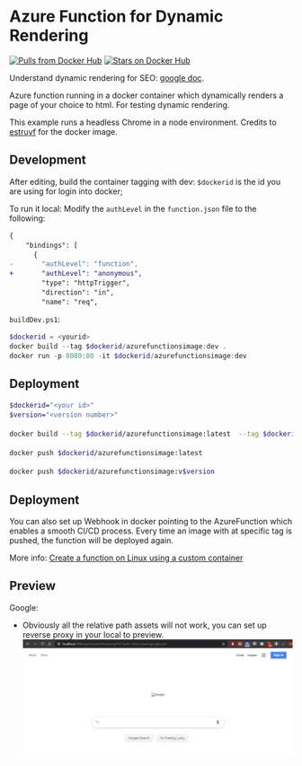 # Azure Function for Dynamic Rendering
[![Pulls from Docker Hub](https://img.shields.io/docker/pulls/kaiqiy/azurefunctionsimage.svg)](https://hub.docker.com/r/kaiqiy/azurefunctionsimage) [![Stars on Docker Hub](https://img.shields.io/docker/stars/kaiqiy/azurefunctionsimage.svg)](https://hub.docker.com/r/kaiqiy/azurefunctionsimage)

Understand dynamic rendering for SEO: [google doc](https://developers.google.com/search/docs/guides/dynamic-rendering#understand).

Azure function running in a docker container which dynamically renders a page of your choice to html. For testing dynamic rendering.

This example runs a headless Chrome in a node environment. Credits to [estruyf](https://github.com/estruyf/azure-function-node-puppeteer) for the docker image.


## Development

After editing, build the container tagging with dev:
`$dockerid` is the id you are using for login into docker;

To run it local:
Modify the `authLevel` in the `function.json` file to the following:

```diff
{
    "bindings": [
      {
-       "authLevel": "function",
+       "authLevel": "anonymous",
        "type": "httpTrigger",
        "direction": "in",
        "name": "req",
```

`buildDev.ps1`:
```powershell
$dockerid = <yourid>
docker build --tag $dockerid/azurefunctionsimage:dev .
docker run -p 8080:80 -it $dockerid/azurefunctionsimage:dev
```

## Deployment

```bash
$dockerid="<your id>"
$version="<version number>"

docker build --tag $dockerid/azurefunctionsimage:latest  --tag $dockerid/azurefunctionsimage:v$version .

docker push $dockerid/azurefunctionsimage:latest

docker push $dockerid/azurefunctionsimage:v$version
```
## Deployment

You can also set up Webhook in docker pointing to the AzureFunction which enables a smooth CI/CD process. Every time an image with at specific tag is pushed, the function will be deployed again.  

More info: [Create a function on Linux using a custom container](https://docs.microsoft.com/en-us/azure/azure-functions/functions-create-function-linux-custom-image?tabs=portal%2Cbash&pivots=programming-language-typescript#push-the-image-to-docker-hub)


## Preview

Google:
- Obviously all the relative path assets will not work, you can set up reverse proxy in your local to preview.
![](Google.png)
